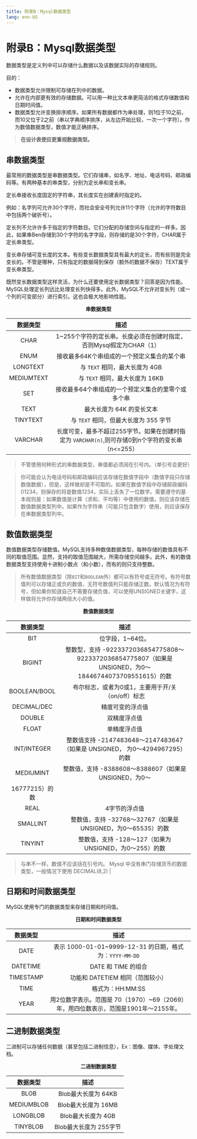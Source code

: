 ```yaml
---
title: 附录B：Mysql数据类型
lang: enn-US
---
```


# 附录B：Mysql数据类型

数据类型是定义列中可以存储什么数据以及该数据实际的存储规则。

目的：

- 数据类型允许限制可存储在列中的数据。
- 允许在内部更有效的存储数据。可以用一种比文本串更简洁的格式存储数值和日期时间值。
- 数据类型允许变换排序顺序。如果所有数据都作为串处理，则1位于10之前，而10又位于2之前（串以字典顺序排序，从左边开始比较，一次一个字符）。作为数值数据类型，数值才能正确排序。

> **在设计表使应更重视数据类型。**

## 串数据类型

最常用的数据类型是串数据类型。它们存储串，如名字、地址、电话号码、邮政编码等。有两种基本的串类型，分别为定长串和变长串。

定长串接收长度固定的字符串，其长度实在创建表时指定的。

例如：名字列可允许30个字符，而社会安全号列允许11个字符（允许的字符数目中包括两个破折号）。

定长列不允许许多于指定的字符数目。它们分配的存储空间与指定的一样多。因此，如果串Ben存储到30个字符的名字字段，则存储的是30个字符，CHAR属于定长串类型。

变长串存储可变长度的文本。有些变长数据类型具有最大的定长，而有些则是完全变长的。不管是哪种，只有指定的数据得到保存（额外的数据不保存）TEXT属于变长串类型。

既然变长数据类型这样灵活，为什么还要使用定长数据类型？回答是因为性能。MySQL处理定长列远比处理变长列快得多。此外，MySQL不允许对变长列（或一个列的可变部分）进行索引。这也会极大地影响性能。

<p align="center" style="font-weight:bolder">串数据类型</p>

|  数据类型  |                                               描述                                                |
| :--------: | :-----------------------------------------------------------------------------------------------: |
|    CHAR    |                1~255个字符的定长串。长度必须在创建时指定，否则Mysql假定为CHAR（1）                |
|    ENUM    |                            接收最多64K个串组成的一个预定义集合的某个串                            |
|  LONGTEXT  |                                  与 `TEXT` 相同，最大长度为 4GB                                   |
| MEDIUMTEXT |                                  与 `TEXT` 相同，最大长度为 16KB                                  |
|    SET     |                        接收最多64个串组成的一个预定义集合的里零个或多个串                         |
|    TEXT    |                                     最大长度为 64K 的变长文本                                     |
|  TINYTEXT  |                               与 `TEXT` 相同，但最大长度为 355 字节                               |
|  VARCHAR   | 长度可变，最多不超过255字节。如果在创建时指定为 `VARCHAR(n)`,则可存储0到n个字符的变长串（n<=255） |

> 不管使用何种形式的串数据类型，串值都必须阔在引号内。（单引号会更好）

> 你可能会认为电话号码和邮政编码应该存储在数值字段中（数值字段只存储数值数据），但是，这样做却是不可取的。如果在数值字段中存储邮政编码01234，则保存的将是数值1234，实际上丢失了一位数字。需要遵守的基本规则是：如果数值是计算（求和、平均等）中使用的数值，则应该存储在数值数据类型列中。如果作为字符串（可能只包含数字）使用，则应该保存在串数据类型列中。

## 数值数据类型

数值数据类型存储数值。MySQL支持多种数值数据类型，每种存储的数值具有不同的取值范围。显然，支持的取值范围越大，所需存储空间越多。此外，有的数值数据类型支持使用十进制小数点（和小数），而有的则只支持整数。

> 所有数值数据类型（除`BIT`和`BOOLEAN`外）都可以有符号或无符号。有符号数值列可以存储正或负的数值，无符号数值列只能存储正数。默认情况为有符号，但如果你知道自己不需要存储负值，可以使用UNSIGNED关键字，这样做将允许你存储两倍大小的值。

<p align="center" style="font-weight:bolder">数值数据类型</p>

|    数据类型    |                                                  描述                                                   |
| :------------: | :-----------------------------------------------------------------------------------------------------: |
|      BIT       |                                            位字段，1~64位。                                             |
|     BIGINT     | 整数型，支持 -9223372036854775808～9223372036854775807（如果是UNSIGNED，为0～18446744073709551615）的数 |
|  BOOLEAN/BOOL  |                            布尔标志，或者为0或1，主要用于开/关（on/off）标志                            |
|  DECIMAL/DEC   |                                            精度可变的浮点值                                             |
|     DOUBLE     |                                              双精度浮点值                                               |
|     FLOAT      |                                              单精度浮点值                                               |
|  INT/INTEGER   |               整数值支持 -2147483648～2147483647（如果是 UNSIGNED， 为0～4294967295）的数               |
|   MEDIUMINT    |                          整数值，支持 -8388608～8388607（如果是UNSIGNED，为0～                          |
| 16777215）的数 |
|      REAL      |                                              4字节的浮点值                                              |
|    SMALLINT    |                      整数值，支持 -32768～32767（如果是UNSIGNED，为0～65535）的数                       |
|    TINYINT     |                         整数值，支持 -128～127（如果为UNSIGNED，为0～255）的数                          |

> 与串不一样，数值不应该括在引号内。
> Mysql 中没有串门存储货币的数据类型，一般情况下使用 DECIMAL(8,2) |

## 日期和时间数据类型

MySQL使用专门的数据类型来存储日期和时间值。

<p align="center" style="font-weight:bolder">日期和时间数据类型</p>

| 数据类型  |                                        描述                                         |
| :-------: | :---------------------------------------------------------------------------------: |
|   DATE    |               表示 1000-01-01~9999-12-31 的日期，格式为：`YYYY-MM-DD`               |
| DATETIME  |                                 DATE 和 TIME 的组合                                 |
| TIMESTAMP |                          功能和 DATETIEM 相同（范围较小）                           |
|   TIME    |                                  格式为：HH:MM:SS                                   |
|   YEAR    | 用2位数字表示。范围是 70（1970）~69（2069）年，用四位数表示，范围是1901年～2155年。 |

## 二进制数据类型

二进制可以存储任何数据（甚至包括二进制信息），Ex：图像、媒体、字处理文档。

<p align="center" style="font-weight:bolder">二进制数据类型</p>

|  数据类型  |          描述          |
| :--------: | :--------------------: |
|    BLOB    |  Blob最大长度为 64KB   |
| MEDIUMBLOB |  Blob最大长度为 16MB   |
|  LONGBLOB  |   Blob最大长度为 4GB   |
|  TINYBLOB  | Blob最大长度为 255字节 |